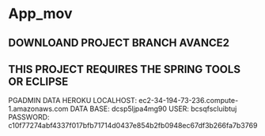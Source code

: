 # App_mov

DOWNLOAND PROJECT BRANCH AVANCE2
-------------------------------
THIS PROJECT REQUIRES THE SPRING TOOLS OR ECLIPSE 
-----------------
PGADMIN 
DATA HEROKU
LOCALHOST: ec2-34-194-73-236.compute-1.amazonaws.com
DATA BASE: dcsp5ljpa4mg90
USER: bcsqfscluibtuj
PASSWORD: c10f77274abf4337f017bfb71714d0437e854b2fb0948ec67df3b266fa7b3769

